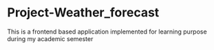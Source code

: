 # Project-Weather_forecast
This is a frontend based application implemented for learning purpose during my academic semester
